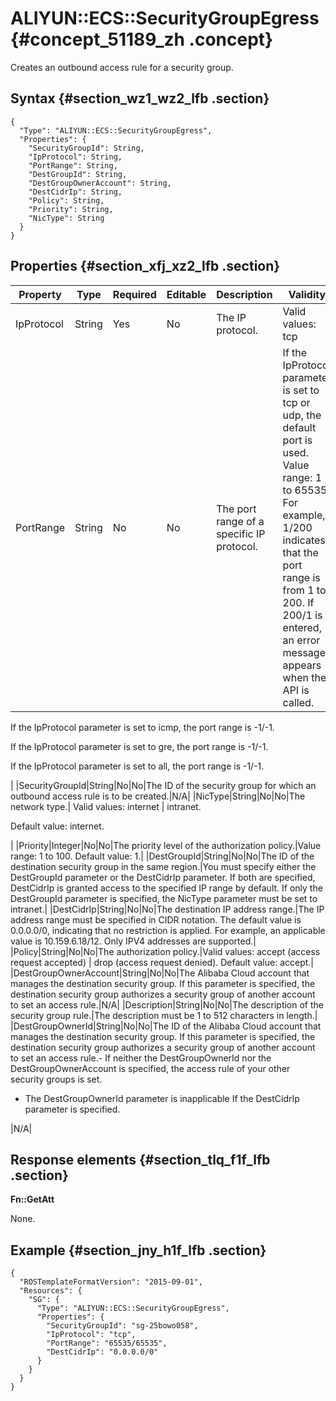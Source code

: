 # ALIYUN::ECS::SecurityGroupEgress {#concept_51189_zh .concept}

Creates an outbound access rule for a security group.

## Syntax {#section_wz1_wz2_lfb .section}

```language-json
{
  "Type": "ALIYUN::ECS::SecurityGroupEgress",
  "Properties": {
    "SecurityGroupId": String,
    "IpProtocol": String,
    "PortRange": String,
    "DestGroupId": String,
    "DestGroupOwnerAccount": String,
    "DestCidrIp": String,
    "Policy": String,
    "Priority": String,
    "NicType": String
  }
}
```

## Properties {#section_xfj_xz2_lfb .section}

|Property|Type|Required|Editable|Description|Validity|
|--------|----|--------|--------|-----------|--------|
|IpProtocol|String|Yes|No|The IP protocol.|Valid values: tcp | udp | icmp | gre | all. The value all indicates that it supports four protocols.|
|PortRange|String|No|No|The port range of a specific IP protocol.| If the IpProtocol parameter is set to tcp or udp, the default port is used. Value range: 1 to 65535. For example, 1/200 indicates that the port range is from 1 to 200. If 200/1 is entered, an error message appears when the API is called.

 If the IpProtocol parameter is set to icmp, the port range is -1/-1.

 If the IpProtocol parameter is set to gre, the port range is -1/-1.

 If the IpProtocol parameter is set to all, the port range is -1/-1.

 |
|SecurityGroupId|String|No|No|The ID of the security group for which an outbound access rule is to be created.|N/A|
|NicType|String|No|No|The network type.| Valid values: internet | intranet.

 Default value: internet.

 |
|Priority|Integer|No|No|The priority level of the authorization policy.|Value range: 1 to 100. Default value: 1.|
|DestGroupId|String|No|No|The ID of the destination security group in the same region.|You must specify either the DestGroupId parameter or the DestCidrIp parameter. If both are specified, DestCidrIp is granted access to the specified IP range by default. If only the DestGroupId parameter is specified, the NicType parameter must be set to intranet.|
|DestCidrIp|String|No|No|The destination IP address range.|The IP address range must be specified in CIDR notation. The default value is 0.0.0.0/0, indicating that no restriction is applied. For example, an applicable value is 10.159.6.18/12. Only IPV4 addresses are supported.|
|Policy|String|No|No|The authorization policy.|Valid values: accept \(access request accepted\) | drop \(access request denied\). Default value: accept.|
|DestGroupOwnerAccount|String|No|No|The Alibaba Cloud account that manages the destination security group. If this parameter is specified, the destination security group authorizes a security group of another account to set an access rule.|N/A|
|Description|String|No|No|The description of the security group rule.|The description must be 1 to 512 characters in length.|
|DestGroupOwnerId|String|No|No|The ID of the Alibaba Cloud account that manages the destination security group. If this parameter is specified, the destination security group authorizes a security group of another account to set an access rule.-   If neither the DestGroupOwnerId nor the DestGroupOwnerAccount is specified, the access rule of your other security groups is set.
-   The DestGroupOwnerId parameter is inapplicable If the DestCidrIp parameter is specified.

|N/A|

## Response elements {#section_tlq_f1f_lfb .section}

**Fn::GetAtt**

None.

## Example {#section_jny_h1f_lfb .section}

```language-json
{
  "ROSTemplateFormatVersion": "2015-09-01",
  "Resources": {
    "SG": {
      "Type": "ALIYUN::ECS::SecurityGroupEgress",
      "Properties": {
        "SecurityGroupId": "sg-25bowo058",
        "IpProtocol": "tcp",
        "PortRange": "65535/65535",
        "DestCidrIp": "0.0.0.0/0"
      }
    }
  }
}
```

